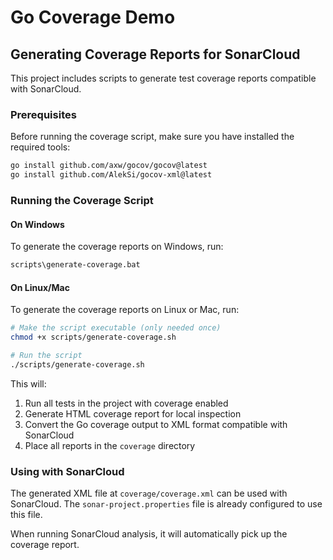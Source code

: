 # Go Coverage Demo

## Generating Coverage Reports for SonarCloud

This project includes scripts to generate test coverage reports compatible with SonarCloud.

### Prerequisites

Before running the coverage script, make sure you have installed the required tools:

```bash
go install github.com/axw/gocov/gocov@latest
go install github.com/AlekSi/gocov-xml@latest
```

### Running the Coverage Script

#### On Windows

To generate the coverage reports on Windows, run:

```cmd
scripts\generate-coverage.bat
```

#### On Linux/Mac

To generate the coverage reports on Linux or Mac, run:

```bash
# Make the script executable (only needed once)
chmod +x scripts/generate-coverage.sh

# Run the script
./scripts/generate-coverage.sh
```

This will:
1. Run all tests in the project with coverage enabled
2. Generate HTML coverage report for local inspection
3. Convert the Go coverage output to XML format compatible with SonarCloud
4. Place all reports in the `coverage` directory

### Using with SonarCloud

The generated XML file at `coverage/coverage.xml` can be used with SonarCloud. The `sonar-project.properties` file is already configured to use this file.

When running SonarCloud analysis, it will automatically pick up the coverage report.
